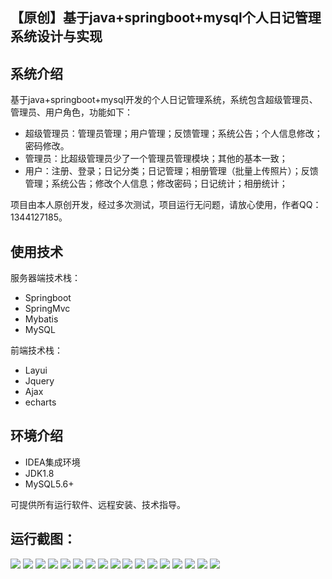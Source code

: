 ## 【原创】基于java+springboot+mysql个人日记管理系统设计与实现

## 系统介绍

基于java+springboot+mysql开发的个人日记管理系统，系统包含超级管理员、管理员、用户角色，功能如下：
- 超级管理员：管理员管理；用户管理；反馈管理；系统公告；个人信息修改；密码修改。
- 管理员：比超级管理员少了一个管理员管理模块；其他的基本一致；
- 用户：注册、登录；日记分类；日记管理；相册管理（批量上传照片）；反馈管理；系统公告；修改个人信息；修改密码；日记统计；相册统计；

项目由本人原创开发，经过多次测试，项目运行无问题，请放心使用，作者QQ：1344127185。

## 使用技术

服务器端技术栈：

- Springboot
- SpringMvc
- Mybatis
- MySQL

前端技术栈：

- Layui
- Jquery
- Ajax
- echarts

## 环境介绍

- IDEA集成环境
- JDK1.8
- MySQL5.6+

可提供所有运行软件、远程安装、技术指导。

## 运行截图：
![](https://github.com/itcoderyhl/onlineNotes/blob/main/images/2.png)
![](https://github.com/itcoderyhl/onlineNotes/blob/main/images/3.png)
![](https://github.com/itcoderyhl/onlineNotes/blob/main/images/4.png)
![](https://github.com/itcoderyhl/onlineNotes/blob/main/images/5.png)
![](https://github.com/itcoderyhl/onlineNotes/blob/main/images/6.png)
![](https://github.com/itcoderyhl/onlineNotes/blob/main/images/7.png)
![](https://github.com/itcoderyhl/onlineNotes/blob/main/images/8.png)
![](https://github.com/itcoderyhl/onlineNotes/blob/main/images/9.png)
![](https://github.com/itcoderyhl/onlineNotes/blob/main/images/10.png)
![](https://github.com/itcoderyhl/onlineNotes/blob/main/images/11.png)
![](https://github.com/itcoderyhl/onlineNotes/blob/main/images/12.png)
![](https://github.com/itcoderyhl/onlineNotes/blob/main/images/13.png)
![](https://github.com/itcoderyhl/onlineNotes/blob/main/images/14.png)
![](https://github.com/itcoderyhl/onlineNotes/blob/main/images/15.png)
![](https://github.com/itcoderyhl/onlineNotes/blob/main/images/16.png)
![](https://github.com/itcoderyhl/onlineNotes/blob/main/images/17.png)
![](https://github.com/itcoderyhl/onlineNotes/blob/main/images/18.png)

